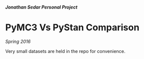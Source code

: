 ##### Jonathan Sedar Personal Project

# PyMC3 Vs PyStan Comparison
_Spring 2016_

Very small datasets are held in the repo for convenience.

